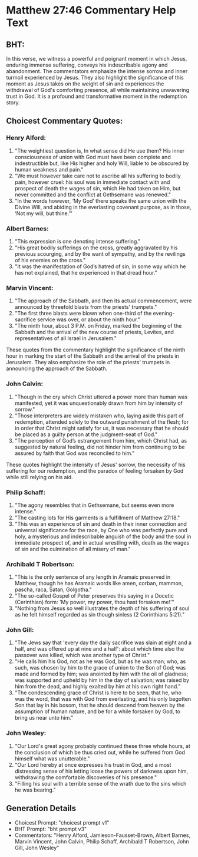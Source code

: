# Matthew 27:46 Commentary Help Text

## BHT:
In this verse, we witness a powerful and poignant moment in which Jesus, enduring immense suffering, conveys his indescribable agony and abandonment. The commentators emphasize the intense sorrow and inner turmoil experienced by Jesus. They also highlight the significance of this moment as Jesus takes on the weight of sin and experiences the withdrawal of God's comforting presence, all while maintaining unwavering trust in God. It is a profound and transformative moment in the redemption story.

## Choicest Commentary Quotes:
### Henry Alford:
1. "The weightiest question is, In what sense did He use them? His inner consciousness of union with God must have been complete and indestructible but, like His higher and holy Will, liable to be obscured by human weakness and pain."
2. "We must however take care not to ascribe all his suffering to bodily pain, however cruel: his soul was in immediate contact with and prospect of death the wages of sin, which He had taken on Him, but never committed and the conflict at Gethsemane was renewed."
3. "In the words however, ‘My God’ there speaks the same union with the Divine Will, and abiding in the everlasting covenant purpose, as in those, ‘Not my will, but thine.’"

### Albert Barnes:
1. "This expression is one denoting intense suffering."
2. "His great bodily sufferings on the cross, greatly aggravated by his previous scourging, and by the want of sympathy, and by the revilings of his enemies on the cross."
3. "It was the manifestation of God’s hatred of sin, in some way which he has not explained, that he experienced in that dread hour."

### Marvin Vincent:
1. "The approach of the Sabbath, and then its actual commencement, were announced by threefold blasts from the priests' trumpets." 
2. "The first three blasts were blown when one-third of the evening-sacrifice service was over, or about the ninth hour."
3. "The ninth hour, about 3 P.M. on Friday, marked the beginning of the Sabbath and the arrival of the new course of priests, Levites, and representatives of all Israel in Jerusalem."

These quotes from the commentary highlight the significance of the ninth hour in marking the start of the Sabbath and the arrival of the priests in Jerusalem. They also emphasize the role of the priests' trumpets in announcing the approach of the Sabbath.

### John Calvin:
1. "Though in the cry which Christ uttered a power more than human was manifested, yet it was unquestionably drawn from him by intensity of sorrow."
2. "Those interpreters are widely mistaken who, laying aside this part of redemption, attended solely to the outward punishment of the flesh; for in order that Christ might satisfy for us, it was necessary that he should be placed as a guilty person at the judgment-seat of God."
3. "The perception of God’s estrangement from him, which Christ had, as suggested by natural feeling, did not hinder him from continuing to be assured by faith that God was reconciled to him."

These quotes highlight the intensity of Jesus' sorrow, the necessity of his suffering for our redemption, and the paradox of feeling forsaken by God while still relying on his aid.

### Philip Schaff:
1. "The agony resembles that in Gethsemane, but seems even more intense."
2. "The casting lots for His garments is a fulfillment of Matthew 27:18."
3. "This was an experience of sin and death in their inner connection and universal significance for the race, by One who was perfectly pure and holy, a mysterious and indescribable anguish of the body and the soul in immediate prospect of, and in actual wrestling with, death as the wages of sin and the culmination of all misery of man."

### Archibald T Robertson:
1. "This is the only sentence of any length in Aramaic preserved in Matthew, though he has Aramaic words like amen, corban, mammon, pascha, raca, Satan, Golgotha."
2. "The so-called Gospel of Peter preserves this saying in a Docetic (Cerinthian) form: 'My power, my power, thou hast forsaken me!'"
3. "Nothing from Jesus so well illustrates the depth of his suffering of soul as he felt himself regarded as sin though sinless (2 Corinthians 5:21)."

### John Gill:
1. "The Jews say that 'every day the daily sacrifice was slain at eight and a half, and was offered up at nine and a half': about which time also the passover was killed, which was another type of Christ."
2. "He calls him his God, not as he was God, but as he was man; who, as such, was chosen by him to the grace of union to the Son of God; was made and formed by him; was anointed by him with the oil of gladness; was supported and upheld by him in the day of salvation; was raised by him from the dead, and highly exalted by him at his own right hand."
3. "The condescending grace of Christ is here to be seen, that he, who was the word, that was with God from everlasting, and his only begotten Son that lay in his bosom, that he should descend from heaven by the assumption of human nature, and be for a while forsaken by God, to bring us near unto him."

### John Wesley:
1. "Our Lord's great agony probably continued these three whole hours, at the conclusion of which be thus cried out, while he suffered from God himself what was unutterable."
2. "Our Lord hereby at once expresses his trust in God, and a most distressing sense of his letting loose the powers of darkness upon him, withdrawing the comfortable discoveries of his presence."
3. "Filling his soul with a terrible sense of the wrath due to the sins which he was bearing."


## Generation Details
- Choicest Prompt: "choicest prompt v1"
- BHT Prompt: "bht prompt v3"
- Commentators: "Henry Alford, Jamieson-Fausset-Brown, Albert Barnes, Marvin Vincent, John Calvin, Philip Schaff, Archibald T Robertson, John Gill, John Wesley"

